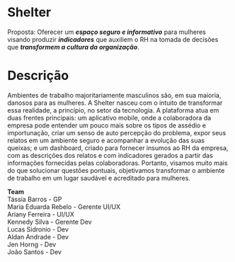 # Shelter

Proposta: Oferecer um <b>_espaço seguro e informativo_</b> para mulheres visando produzir <b>_indicadores_</b> que auxiliem o RH na tomada de decisões que <b>_transformem a cultura da organização_</b>.

# Descrição

Ambientes de trabalho majoritariamente masculinos são, em sua maioria, danosos para as mulheres. A Shelter nasceu com o intuito de transformar essa realidade, a princípio, no setor da tecnologia. A plataforma atua em duas frentes principais: um aplicativo mobile, onde a colaboradora da empresa pode entender um pouco mais sobre os tipos de assédio e importunação, criar um senso de auto percepção do problema, expor seus relatos em um ambiente seguro e acompanhar a evolução das suas queixas; e um dashboard, criado para fornecer insumos ao RH da empresa, com as descrições dos relatos e com indicadores gerados a partir das informações fornecidas pelas colaboradoras. Portanto, visamos muito mais do que solucionar questões pontuais, objetivamos transformar o ambiente de trabalho em um lugar saudável e acreditado para mulheres.


<b>Team</b><br>
Tássia Barros - GP<br>
Maria Eduarda Rebelo - Gerente UI/UX<br>
Ariany Ferreira - UI/UX<br>
Kennedy Silva - Gerente Dev<br>
Lucas Sidronio - Dev<br>
Aldan Andrade - Dev<br>
Jen Horng - Dev<br>
João Santos - Dev<br>
